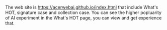 The web site is https://acerwebai.github.io/index.html that include What's HOT, signature case and collection case.
You can see the higher popluarity of AI experiment in the What's HOT page, you can view and get experience that.
